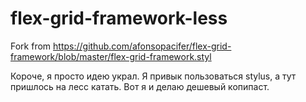 # flex-grid-framework-less
Fork from https://github.com/afonsopacifer/flex-grid-framework/blob/master/flex-grid-framework.styl

Короче, я просто идею украл. Я привык пользоваться stylus, а тут пришлось на лесс катать. Вот я и делаю дешевый копипаст.
